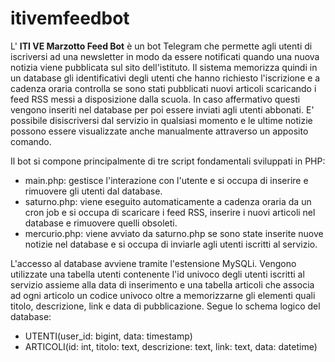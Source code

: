 # itivemfeedbot

L' __ITI VE Marzotto Feed Bot__ è un bot Telegram che permette agli utenti di iscriversi ad una newsletter in modo da essere notificati quando una nuova notizia viene pubblicata sul sito dell'istituto.
Il sistema memorizza quindi in un database gli identificativi degli utenti che hanno richiesto l'iscrizione e a cadenza oraria controlla se sono stati pubblicati nuovi articoli scaricando i feed RSS messi a disposizione dalla scuola.
In caso affermativo questi vengono inseriti nel database per poi essere inviati agli utenti abbonati.
E' possibile disiscriversi dal servizio in qualsiasi momento e le ultime notizie possono essere visualizzate anche manualmente attraverso un apposito comando.

Il bot si compone principalmente di tre script fondamentali sviluppati in PHP:
- main.php: gestisce l'interazione con l'utente e si occupa di inserire e rimuovere gli utenti dal database.
- saturno.php: viene eseguito automaticamente a cadenza oraria da un cron job e si occupa di scaricare i feed RSS, inserire i nuovi articoli nel database e rimuovere quelli obsoleti.
- mercurio.php: viene avviato da saturno.php se sono state inserite nuove notizie nel database e si occupa di inviarle agli utenti iscritti al servizio.

L'accesso al database avviene tramite l'estensione MySQLi.
Vengono utilizzate una tabella utenti contenente l'id univoco degli utenti iscritti al servizio assieme alla data di inserimento e una tabella articoli che associa ad ogni articolo un codice univoco oltre a memorizzarne gli elementi quali titolo, descrizione, link e data di pubblicazione.
Segue lo schema logico del database:

- UTENTI(user_id: bigint, data: timestamp)
- ARTICOLI(id: int, titolo: text, descrizione: text, link: text, data: datetime)

